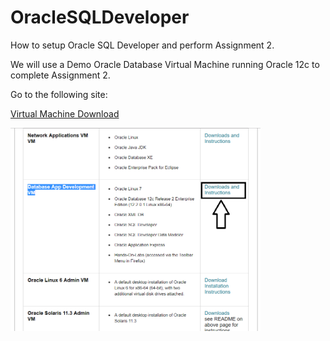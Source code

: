 # OracleSQLDeveloper
How to setup Oracle SQL Developer and perform Assignment 2.

We will use a Demo Oracle Database Virtual Machine running Oracle 12c to complete Assignment 2.

Go to the following site:

<a href="https://goo.gl/zTQSxm">Virtual Machine Download </a>

<img src="AppDevelopmentVm.png" target="\_blank" alt="App Development VM" width="400" align="middle">
